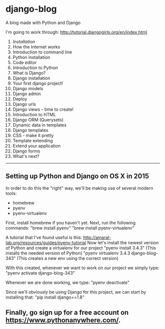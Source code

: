 # django-blog
A blog made with Python and Django

I'm going to work through: http://tutorial.djangogirls.org/en/index.html
1. *Installation*
2. How the Internet works
3. Introduction to command line
4. Python installation
5. Code editor
6. Introduction to Python
7. What is Django?
8. Django installation
9. Your first django project!
10. Django models
11. Django admin
12. Deploy
13. Django urls
14. Django views - time to create!
15. Introduction to HTML
16. Django ORM (Querysets)
17. Dynamic data in templates
18. Django templates
19. CSS - make it pretty
20. Template extending
21. Extend your application
22. Django forms
23. What's next?
- - -

## Setting up Python and Django on OS X in 2015
In order to do this the "right" way, we'll be making use of several modern tools:
* homebrew
* pyenv
* pyenv-virtualenv

First, install homebrew if you haven't yet. Next, run the following commands:
    "brew install pyenv"
    "brew install pyenv-virtualenv"

A tutorial that I've found useful is this: <http://amaral-lab.org/resources/guides/pyenv-tutorial>
Now let's install the newest version of Python and create a virtualenv for our project
    "pyenv install 3.4.3"   (This installs the needed version of Python)
    "pyenv virtualenv 3.4.3 django-blog-343" (This creates a new env using the correct version)

With this created, whenever we want to work on our project we simply type:
    "pyenv activate django-blog-343"

Whenever we are done working, we type:
    "pyenv deactivate"

Since we'll obviously be using Django for this project, we can start by installing that:
    "pip install django==1.8"

Finally, go sign up for a free account on <https://www.pythonanywhere.com/>.
---


